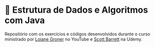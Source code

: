 # 📘 Estrutura de Dados e Algoritmos com Java

Repositório com os exercícios e códigos desenvolvidos durante o curso ministrado por [Loiane Groner](http://loiane.training/) no YouTube e [Scott Barrett](https://www.udemy.com/user/scott-barrett-16/) na Udemy.
